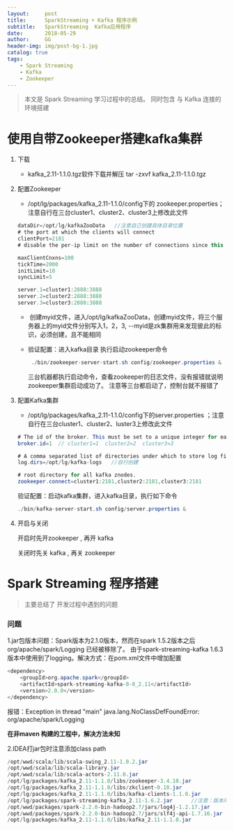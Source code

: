 ```yaml
---
layout:     post
title:      SparkStreaming + Kafka 程序示例
subtitle:   SparkStreaming  Kafka应用程序 
date:       2018-05-29
author:     GG
header-img: img/post-bg-1.jpg
catalog: true
tags:
    - Spark Streaming 
    - Kafka 
    - Zookeeper
---
```




>  
>  本文是 Spark Streaming 学习过程中的总结。
>  同时包含 与 Kafka 连接的环境搭建
> 

#   使用自带Zookeeper搭建kafka集群
1. 下载
   - kafka_2.11-1.1.0.tgz软件下载并解压 tar -zxvf  kafka_2.11-1.1.0.tgz
2. 配置Zookeeper

   - /opt/lg/packages/kafka_2.11-1.1.0/config下的 zookeeper.properties；注意自行在三台cluster1、cluster2、cluster3上修改此文件

   ```java
   dataDir=/opt/lg/kafkaZooData   //注意自己创建具体目录位置
   # the port at which the clients will connect
   clientPort=2181
   # disable the per-ip limit on the number of connections since this is a non-production config
   
   maxClientCnxns=100
   tickTime=2000
   initLimit=10
   syncLimit=5
   
   server.1=cluster1:2888:3888
   server.2=cluster2:2888:3888
   server.3=cluster3:2888:3888
   ```

   -  创建myid文件，进入/opt/lg/kafkaZooData，创建myid文件，将三个服务器上的myid文件分别写入1，2，3, --myid是zk集群用来发现彼此的标识，必须创建，且不能相同 

   - 验证配置：进入kafka目录 执行启动zookeeper命令   

     ```java
      ./bin/zookeeper-server-start.sh config/zookeeper.properties &  
     ```

     三台机器都执行启动命令，查看zookeeper的日志文件，没有报错就说明zookeeper集群启动成功了。 注意等三台都启动了，控制台就不报错了

3. 配置Kafka集群

   - /opt/lg/packages/kafka_2.11-1.1.0/config下的server.properties ；注意自行在三台cluster1、cluster2、luster3上修改此文件

   ```java
   # The id of the broker. This must be set to a unique integer for each broker.
   broker.id=1  // cluster1=1  cluster2=2  cluster3=3
   
   # A comma separated list of directories under which to store log files
   log.dirs=/opt/lg/kafka-logs   //自行创建
   
   # root directory for all kafka znodes.
   zookeeper.connect=cluster1:2181,cluster2:2181,cluster3:2181
   ```

   验证配置：启动kafka集群，进入kafka目录，执行如下命令 

   ```java
   ./bin/kafka-server-start.sh config/server.properties & 
   ```

4. 开启与关闭

   开启时先开zookeeper , 再开 kafka

   关闭时先关 kafka , 再关 zookeeper 

#   Spark Streaming 程序搭建
> 主要总结了 开发过程中遇到的问题

###	问题
1.jar包版本问题：Spark版本为2.1.0版本，然而在spark 1.5.2版本之后 org/apache/spark/Logging 已经被移除了。 由于spark-streaming-kafka 1.6.3版本中使用到了logging。解决方式：在pom.xml文件中增加配置 

```java
<dependency>
	<groupId>org.apache.spark</groupId>
	<artifactId>spark-streaming-kafka-0-8_2.11</artifactId>
	<version>2.0.0</version>
</dependency>
```
报错：Exception in thread "main" java.lang.NoClassDefFoundError: org/apache/spark/Logging

**在非maven 构建的工程中，解决方法未知**

2.IDEA打jar包时注意添加class path

```java
/opt/wwd/scala/lib/scala-swing_2.11-1.0.2.jar
/opt/wwd/scala/lib/scala-library.jar
/opt/wwd/scala/lib/scala-actors-2.11.0.jar
/opt/lg/packages/kafka_2.11-1.1.0/libs/zookeeper-3.4.10.jar
/opt/lg/packages/kafka_2.11-1.1.0/libs/zkclient-0.10.jar
/opt/lg/packages/kafka_2.11-1.1.0/libs/kafka-clients-1.1.0.jar
/opt/lg/packages/spark-streaming-kafka_2.11-1.6.2.jar      //注意：版本问题
/opt/wwd/packages/spark-2.2.0-bin-hadoop2.7/jars/log4j-1.2.17.jar
/opt/wwd/packages/spark-2.2.0-bin-hadoop2.7/jars/slf4j-api-1.7.16.jar
/opt/lg/packages/kafka_2.11-1.1.0/libs/kafka_2.11-1.1.0.jar
```

